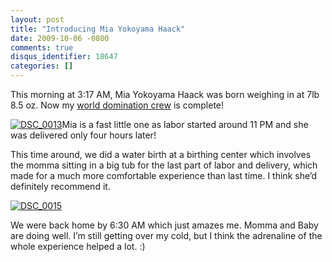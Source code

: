 ```yaml
---
layout: post
title: "Introducing Mia Yokoyama Haack"
date: 2009-10-06 -0800
comments: true
disqus_identifier: 18647
categories: []
---
```

This morning at 3:17 AM, Mia Yokoyama Haack was born weighing in at 7lb
8.5 oz. Now my [world domination
crew](http://haacked.com/archive/2009/04/07/my-little-world-domination-backup.aspx "World Domination Backup")
is complete!

[![DSC\_0013](http://haacked.com/images/haacked_com/WindowsLiveWriter/IntroducingMiaYokoyamaHaack_61E3/DSC_0013_thumb_1.jpg "DSC_0013")](http://haacked.com/images/haacked_com/WindowsLiveWriter/IntroducingMiaYokoyamaHaack_61E3/DSC_0013_1.jpg)Mia
is a fast little one as labor started around 11 PM and she was delivered
only four hours later!

This time around, we did a water birth at a birthing center which
involves the momma sitting in a big tub for the last part of labor and
delivery, which made for a much more comfortable experience than last
time. I think she’d definitely recommend it.

[![DSC\_0015](http://haacked.com/images/haacked_com/WindowsLiveWriter/IntroducingMiaYokoyamaHaack_61E3/DSC_0015_thumb_1.jpg "DSC_0015")](http://haacked.com/images/haacked_com/WindowsLiveWriter/IntroducingMiaYokoyamaHaack_61E3/DSC_0015_1.jpg)

We were back home by 6:30 AM which just amazes me. Momma and Baby are
doing well. I’m still getting over my cold, but I think the adrenaline
of the whole experience helped a lot. :)

